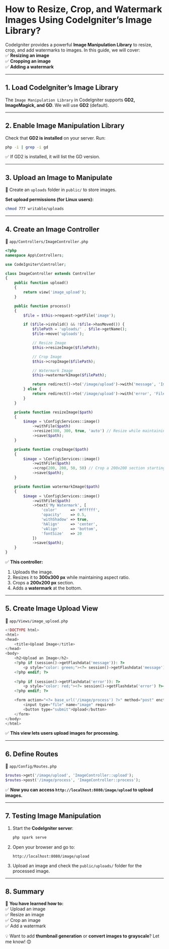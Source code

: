 # **How to Resize, Crop, and Watermark Images Using CodeIgniter’s Image Library?**  

CodeIgniter provides a powerful **Image Manipulation Library** to resize, crop, and add watermarks to images. In this guide, we will cover:  
✅ **Resizing an image**  
✅ **Cropping an image**  
✅ **Adding a watermark**  

---

## **1. Load CodeIgniter’s Image Library**  

The `Image Manipulation Library` in CodeIgniter supports **GD2, ImageMagick, and GD**. We will use **GD2** (default).  

---

## **2. Enable Image Manipulation Library**  

Check that **GD2 is installed** on your server. Run:  
```sh
php -i | grep -i gd
```
✅ If GD2 is installed, it will list the GD version.

---

## **3. Upload an Image to Manipulate**  

📁 Create an `uploads` folder in `public/` to store images.  

**Set upload permissions (for Linux users):**  
```sh
chmod 777 writable/uploads
```

---

## **4. Create an Image Controller**  

📁 `app/Controllers/ImageController.php`  

```php
<?php
namespace App\Controllers;

use CodeIgniter\Controller;

class ImageController extends Controller
{
    public function upload()
    {
        return view('image_upload');
    }

    public function process()
    {
        $file = $this->request->getFile('image');

        if ($file->isValid() && !$file->hasMoved()) {
            $filePath = 'uploads/' . $file->getName();
            $file->move('uploads');

            // Resize Image
            $this->resizeImage($filePath);

            // Crop Image
            $this->cropImage($filePath);

            // Watermark Image
            $this->watermarkImage($filePath);

            return redirect()->to('/image/upload')->with('message', 'Image processed successfully!');
        } else {
            return redirect()->to('/image/upload')->with('error', 'File upload failed.');
        }
    }

    private function resizeImage($path)
    {
        $image = \Config\Services::image()
            ->withFile($path)
            ->resize(300, 300, true, 'auto') // Resize while maintaining aspect ratio
            ->save($path);
    }

    private function cropImage($path)
    {
        $image = \Config\Services::image()
            ->withFile($path)
            ->crop(200, 200, 50, 50) // Crop a 200x200 section starting at (50,50)
            ->save($path);
    }

    private function watermarkImage($path)
    {
        $image = \Config\Services::image()
            ->withFile($path)
            ->text('My Watermark', [
                'color'      => '#ffffff',
                'opacity'    => 0.5,
                'withShadow' => true,
                'hAlign'     => 'center',
                'vAlign'     => 'bottom',
                'fontSize'   => 20
            ])
            ->save($path);
    }
}
```
✅ **This controller:**
1. Uploads the image.
2. Resizes it to **300x300 px** while maintaining aspect ratio.
3. Crops a **200x200 px** section.
4. Adds a **watermark** at the bottom.

---

## **5. Create Image Upload View**  

📁 `app/Views/image_upload.php`  

```php
<!DOCTYPE html>
<html>
<head>
    <title>Upload Image</title>
</head>
<body>
    <h2>Upload an Image</h2>
    <?php if (session()->getFlashdata('message')): ?>
        <p style="color: green;"><?= session()->getFlashdata('message') ?></p>
    <?php endif; ?>
    
    <?php if (session()->getFlashdata('error')): ?>
        <p style="color: red;"><?= session()->getFlashdata('error') ?></p>
    <?php endif; ?>

    <form action="<?= base_url('/image/process') ?>" method="post" enctype="multipart/form-data">
        <input type="file" name="image" required>
        <button type="submit">Upload</button>
    </form>
</body>
</html>
```
✅ **This view lets users upload images for processing.**

---

## **6. Define Routes**  

📁 `app/Config/Routes.php`  

```php
$routes->get('/image/upload', 'ImageController::upload');
$routes->post('/image/process', 'ImageController::process');
```
✅ **Now you can access `http://localhost:8080/image/upload` to upload images.**

---

## **7. Testing Image Manipulation**  

1. Start the **CodeIgniter server**:  
   ```sh
   php spark serve
   ```
2. Open your browser and go to:  
   ```
   http://localhost:8080/image/upload
   ```
3. Upload an image and check the `public/uploads/` folder for the processed image.

---

## **8. Summary**  

🚀 **You have learned how to:**  
✅ Upload an image  
✅ Resize an image  
✅ Crop an image  
✅ Add a watermark  

💡 Want to add **thumbnail generation** or **convert images to grayscale**? Let me know! 😊
